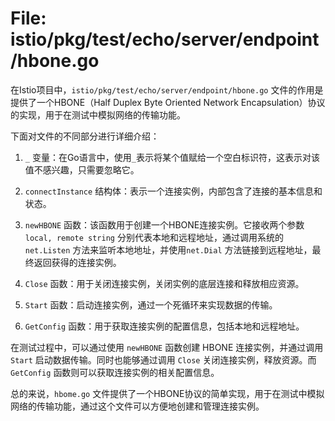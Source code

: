 # File: istio/pkg/test/echo/server/endpoint/hbone.go

在Istio项目中，`istio/pkg/test/echo/server/endpoint/hbone.go` 文件的作用是提供了一个HBONE（Half Duplex Byte Oriented Network Encapsulation）协议的实现，用于在测试中模拟网络的传输功能。

下面对文件的不同部分进行详细介绍：

1. `_` 变量：在Go语言中，使用`_`表示将某个值赋给一个空白标识符，这表示对该值不感兴趣，只需要忽略它。

2. `connectInstance` 结构体：表示一个连接实例，内部包含了连接的基本信息和状态。

3. `newHBONE` 函数：该函数用于创建一个HBONE连接实例。它接收两个参数 `local, remote string` 分别代表本地和远程地址，通过调用系统的`net.Listen` 方法来监听本地地址，并使用`net.Dial` 方法链接到远程地址，最终返回获得的连接实例。

4. `Close` 函数：用于关闭连接实例，关闭实例的底层连接和释放相应资源。

5. `Start` 函数：启动连接实例，通过一个死循环来实现数据的传输。

6. `GetConfig` 函数：用于获取连接实例的配置信息，包括本地和远程地址。

在测试过程中，可以通过使用 `newHBONE` 函数创建 HBONE 连接实例，并通过调用 `Start` 启动数据传输。同时也能够通过调用 `Close` 关闭连接实例，释放资源。而 `GetConfig` 函数则可以获取连接实例的相关配置信息。

总的来说，`hbome.go` 文件提供了一个HBONE协议的简单实现，用于在测试中模拟网络的传输功能，通过这个文件可以方便地创建和管理连接实例。

